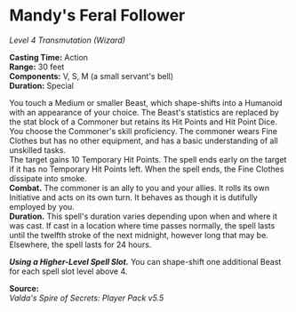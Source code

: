# Mandy's Feral Follower
*Level 4 Transmutation (Wizard)*

**Casting Time:** Action  
**Range:** 30 feet  
**Components:** V, S, M (a small servant's bell)  
**Duration:** Special

You touch a Medium or smaller Beast, which shape-shifts into a Humanoid with an appearance of your choice. The Beast's statistics are replaced by the stat block of a Commoner but retains its Hit Points and Hit Point Dice. You choose the Commoner's skill proficiency. The commoner wears Fine Clothes but has no other equipment, and has a basic understanding of all unskilled tasks.  
The target gains 10 Temporary Hit Points. The spell ends early on the target if it has no Temporary Hit Points left. When the spell ends, the Fine Clothes dissipate into smoke.  
**Combat.** The commoner is an ally to you and your allies. It rolls its own Initiative and acts on its own turn. It behaves as though it is dutifully employed by you.  
**Duration.** This spell's duration varies depending upon when and where it was cast. If cast in a location where time passes normally, the spell lasts until the twelfth stroke of the next midnight, however long that may be. Elsewhere, the spell lasts for 24 hours.

***Using a Higher-Level Spell Slot.*** You can shape-shift one additional Beast for each spell slot level above 4.


**Source:**  
*Valda's Spire of Secrets: Player Pack v5.5*